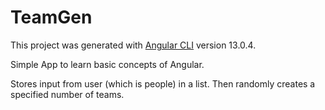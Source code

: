 # TeamGen

This project was generated with [Angular CLI](https://github.com/angular/angular-cli) version 13.0.4.

Simple App to learn basic concepts of Angular.

Stores input from user (which is people) in a list. Then randomly creates 
a specified number of teams.
